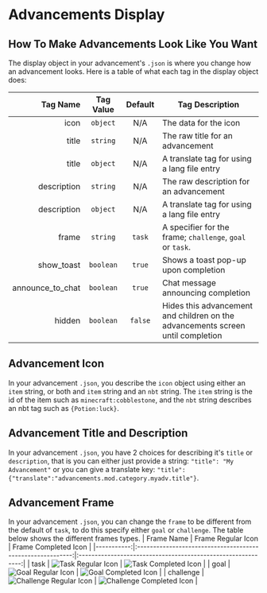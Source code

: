 Advancements Display
====================

How To Make Advancements Look Like You Want
-------------------------------------------
The display object in your advancement's `.json` is where you change how an advancement looks. Here is a table of what each tag in the display object does:

|         Tag Name | Tag Value | Default | Tag Description                                                                 |
|-----------------:|:---------:|:-------:|---------------------------------------------------------------------------------|
|             icon |  `object` |   N/A   | The data for the icon                                                           |
|            title |  `string` |   N/A   | The raw title for an advancement                                                |
|            title |  `object` |   N/A   | A translate tag for using a lang file entry                                     |
|      description |  `string` |   N/A   | The raw description for an advancement                                          |
|      description |  `object` |   N/A   | A translate tag for using a lang file entry                                     |
|            frame |  `string` |  `task` | A specifier for the frame; `challenge`, `goal` or `task`.                       |
|       show_toast | `boolean` |  `true` | Shows a toast pop-up upon completion                                            |
| announce_to_chat | `boolean` |  `true` | Chat message announcing completion                                              |
|           hidden | `boolean` | `false` | Hides this advancement and children on the advancements screen until completion |

Advancement Icon
----------------
In your advancement `.json`, you describe the `icon` object using either an `item` string, or both and `item` string and an `nbt` string. The `item` string is the id of the item such as `minecraft:cobblestone`, and the `nbt` string describes an nbt tag such as `{Potion:luck}`.

Advancement Title and Description
---------------------------------
In your advancement `.json`, you have 2 choices for describing it's `title` or `description`, that is you can either just provide a string: `"title": "My Advancement"` or you can give a translate key: `"title": {"translate":"advancements.mod.category.myadv.title"}`. 

Advancement Frame
-----------------
In your advancement `.json`, you can change the `frame` to be different from the default of `task`, to do this specify either `goal` or `challenge`. The table below shows the different frames types.
| Frame Name |                     Frame Regular Icon                     |                     Frame Completed Icon                     |
|-----------:|:----------------------------------------------------------:|:------------------------------------------------------------:|
|       task |    ![Task Regular Icon](https://i.imgur.com/ZUvJ4jc.png)   |    ![Task Completed Icon](https://i.imgur.com/3gfBrNb.png)   |
|       goal |    ![Goal Regular Icon](https://i.imgur.com/6coVFqT.png)   |    ![Goal Completed Icon](https://i.imgur.com/gFfJLYO.png)   |
|  challenge | ![Challenge Regular Icon](https://i.imgur.com/feUoc2M.png) | ![Challenge Completed Icon](https://i.imgur.com/IDsuroK.png) |